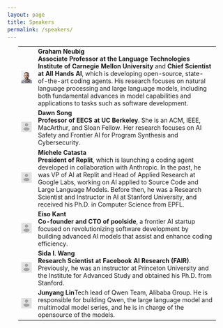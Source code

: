 ```yaml
---
layout: page
title: Speakers
permalink: /speakers/
---
```


<table style="margin-left: auto; margin-right: auto; width: 90%;border-collapse: collapse;">
  <tr>
    <td style="border: none;"><img src="/assets/img/speakers/neubig.jpg" width="200px" alt="Graham Neubig"></td>
    <td style="border: none;"><strong>Graham Neubig</strong><br><strong>Associate Professor at the Language Technologies Institute of Carnegie Mellon University</strong> and <strong>Chief Scientist at All Hands AI</strong>, which is developing open-source, state-of-the-art coding agents. His research focuses on natural language processing and large language models, including both fundamental advances in model capabilities and applications to tasks such as software development.</td>
  </tr>
  <tr>
    <td style="border: none;"><img src="/assets/img/speakers/avatar.png" width="200px" alt="Dawn Song"></td>
    <td style="border: none;"><strong>Dawn Song</strong><br><strong>Professor of EECS at UC Berkeley</strong>. She is an ACM, IEEE, MacArthur, and Sloan Fellow. Her research focuses on AI Safety and Frontier AI for Program Synthesis and Cybersecurity.</td>
  </tr>
  <tr>
    <td style="border: none;"><img src="/assets/img/speakers/avatar.png" width="200px" alt="Michele Catasta"></td>
    <td style="border: none;"><strong>Michele Catasta</strong><br><strong>President of Replit</strong>, which is launching a coding agent developed in collaboration with Anthropic. In the past, he was VP of AI at Replit and Head of Applied Research at Google Labs, working on AI applied to Source Code and Large Language Models. Before then, he was a Research Scientist and Instructor in AI at Stanford University, and received his Ph.D. in Computer Science from EPFL.</td>
  </tr>
  <tr>
    <td style="border: none;"><img src="/assets/img/speakers/avatar.png" width="200px" alt="Eiso Kant"></td>
    <td style="border: none;"><strong>Eiso Kant</strong><br><strong>Co-founder and CTO of poolside</strong>, a frontier AI startup focused on revolutionizing software development by building advanced AI models that assist and enhance coding efficiency.</td>
  </tr>
  <tr>
    <td style="border: none;"><img src="/assets/img/speakers/avatar.png" width="200px" alt="Sida I. Wang"></td>
    <td style="border: none;"><strong>Sida I. Wang</strong><br><strong>Research Scientist at Facebook AI Research (FAIR)</strong>. Previously, he was an instructor at Princeton University and the Institute for Advanced Study and obtained his Ph.D. from Stanford.</td>
  </tr>
  <tr>
    <td style="border: none;"><img src="/assets/img/speakers/avatar.png" width="200px" alt="Junyang Lin"></td>
    <td style="border: none;"><strong>Junyang Lin</strong>Tech lead of Qwen Team, Alibaba Group. He is responsible for building Qwen, the large language model and multimodal model series, and he is in charge of the opensource of the models.</td>
  </tr>

</table>

